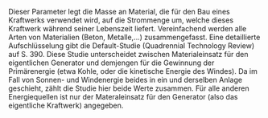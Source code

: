 Dieser Parameter legt die Masse an Material, die für den Bau eines Kraftwerks verwendet wird, auf die Strommenge um, welche dieses Kraftwerk während seiner Lebenszeit liefert. Vereinfachend werden alle Arten von Materialien (Beton, Metalle,…) zusammengefasst. Eine detaillierte Aufschlüsselung gibt die Default-Studie (Quadrennial Technology Review) auf S. 390. Diese Studie unterscheidet zwischen Materialeinsatz für den eigentlichen Generator und demjengen für die Gewinnung der Primärenergie (etwa Kohle, oder die kinetische Energie des Windes). Da im Fall von Sonnen- und Windenergie beides in ein und derselben Anlage geschieht, zählt die Studie hier beide Werte zusammen. Für alle anderen Energiequellen ist nur der Materaleinsatz für den Generator (also das eigentliche Kraftwerk) angegeben.
